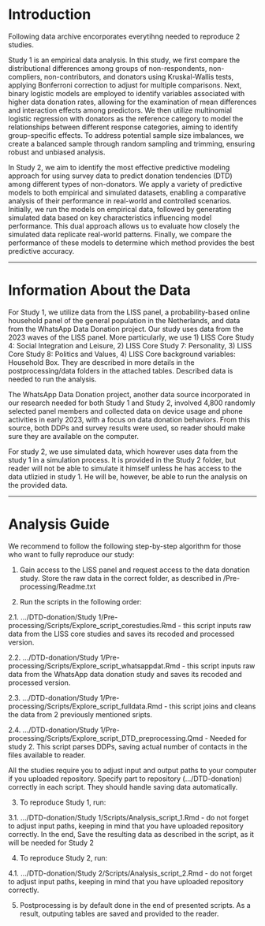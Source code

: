 # Introduction

Following data archive encorporates everytihng needed to reproduce 2 studies.

Study 1 is an empirical data analysis. In this study, we first compare the distributional differences among groups of non-respondents, non-compliers, non-contributors, and donators using Kruskal-Wallis tests, applying Bonferroni correction to adjust for multiple comparisons. Next, binary logistic models are employed to identify variables associated with higher data donation rates, allowing for the examination of mean differences and interaction effects among predictors. We then utilize multinomial logistic regression with donators as the reference category to model the relationships between different response categories, aiming to identify group-specific effects. To address potential sample size imbalances, we create a balanced sample through random sampling and trimming, ensuring robust and unbiased analysis.

In Study 2, we aim to identify the most effective predictive modeling approach for using survey data to predict donation tendencies (DTD) among different types of non-donators. We apply a variety of predictive models to both empirical and simulated datasets, enabling a comparative analysis of their performance in real-world and controlled scenarios. Initially, we run the models on empirical data, followed by generating simulated data based on key characteristics influencing model performance. This dual approach allows us to evaluate how closely the simulated data replicate real-world patterns. Finally, we compare the performance of these models to determine which method provides the best predictive accuracy.

___

# Information About the Data

For Study 1, we utilize data from the LISS panel, a probability-based online household panel of the general population in the Netherlands, and data from the WhatsApp Data Donation project. Our study uses data from the 2023 waves of the LISS panel. More particularly, we use 1) LISS Core Study 4: Social Integration and Leisure, 2) LISS Core Study 7: Personality, 3) LISS Core Study 8: Politics and Values, 4) LISS Core background variables: Household Box. They are described in more details in the postprocessing/data folders in the attached tables. Described data is needed to run the analysis.

The WhatsApp Data Donation project, another data source incorporated in our research needed for both Study 1 and Study 2, involved 4,800 randomly selected panel members and collected data on device usage and phone activities in early 2023, with a focus on data donation behaviors. From this source, both DDPs and survey results were used, so reader should make sure they are available on the computer. 

For study 2, we use simulated data, which however uses data from the study 1 in a simulation process. It is provided in the Study 2 folder, but reader will not be able to simulate it himself unless he has access to the data utlizied in study 1. He will be, however, be able to run the analysis on the provided data. 
___

# Analysis Guide

We recommend to follow the following step-by-step algorithm for those who want to fully reproduce our study:

1) Gain access to the LISS panel and request access to the data donation study. Store the raw data in the correct folder, as described in /Pre-processing/Readme.txt

2) Run the scripts in the following order:
   
2.1. .../DTD-donation/Study 1/Pre-processing/Scripts/Explore_script_corestudies.Rmd - this script inputs raw data from the LISS core studies and saves its recoded and processed version. 

2.2. .../DTD-donation/Study 1/Pre-processing/Scripts/Explore_script_whatsappdat.Rmd  - this script inputs raw data from the WhatsApp data donation study and saves its recoded and processed version. 

2.3. .../DTD-donation/Study 1/Pre-processing/Scripts/Explore_script_fulldata.Rmd - this script joins and cleans the data from 2 previously mentioned sripts. 

2.4. .../DTD-donation/Study 1/Pre-processing/Scripts/Explore_script_DTD_preprocessing.Qmd - Needed for study 2. This script parses DDPs, saving actual number of contacts in the files available to reader.

All the studies require you to adjust input and output paths to your computer if you uploaded repository. Specify part to repository (.../DTD-donation) correctly in each script. They should handle saving data automatically. 

3) To reproduce Study 1, run:
   
3.1. .../DTD-donation/Study 1/Scripts/Analysis_script_1.Rmd - do not forget to adjust input paths, keeping in mind that you have uploaded repository correctly.
In the end, Save the resulting data as described in the script, as it will be needed for Study 2

4) To reproduce Study 2, run:
   
4.1. .../DTD-donation/Study 2/Scripts/Analysis_script_2.Rmd - do not forget to adjust input paths, keeping in mind that you have uploaded repository correctly.

5) Postprocessing is by default done in the end of presented scripts. As a result, outputing tables are saved and provided to the reader.  



